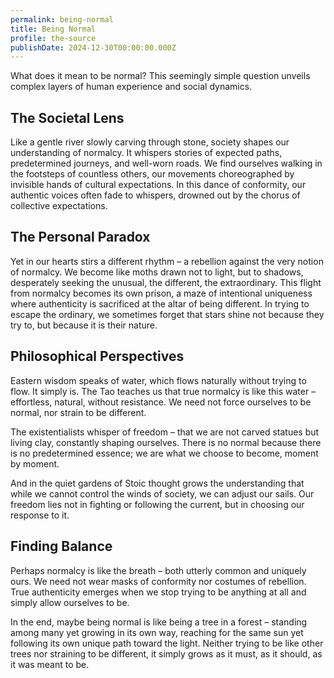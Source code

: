```yaml
---
permalink: being-normal
title: Being Normal
profile: the-source
publishDate: 2024-12-30T00:00:00.000Z
---
```


What does it mean to be normal? This seemingly simple question unveils complex layers of human experience and social dynamics.

## The Societal Lens

Like a gentle river slowly carving through stone, society shapes our understanding of normalcy. It whispers stories of expected paths, predetermined journeys, and well-worn roads. We find ourselves walking in the footsteps of countless others, our movements choreographed by invisible hands of cultural expectations. In this dance of conformity, our authentic voices often fade to whispers, drowned out by the chorus of collective expectations.

## The Personal Paradox

Yet in our hearts stirs a different rhythm – a rebellion against the very notion of normalcy. We become like moths drawn not to light, but to shadows, desperately seeking the unusual, the different, the extraordinary. This flight from normalcy becomes its own prison, a maze of intentional uniqueness where authenticity is sacrificed at the altar of being different. In trying to escape the ordinary, we sometimes forget that stars shine not because they try to, but because it is their nature.

## Philosophical Perspectives

Eastern wisdom speaks of water, which flows naturally without trying to flow. It simply is. The Tao teaches us that true normalcy is like this water – effortless, natural, without resistance. We need not force ourselves to be normal, nor strain to be different.

The existentialists whisper of freedom – that we are not carved statues but living clay, constantly shaping ourselves. There is no normal because there is no predetermined essence; we are what we choose to become, moment by moment.

And in the quiet gardens of Stoic thought grows the understanding that while we cannot control the winds of society, we can adjust our sails. Our freedom lies not in fighting or following the current, but in choosing our response to it.

## Finding Balance

Perhaps normalcy is like the breath – both utterly common and uniquely ours. We need not wear masks of conformity nor costumes of rebellion. True authenticity emerges when we stop trying to be anything at all and simply allow ourselves to be.

In the end, maybe being normal is like being a tree in a forest – standing among many yet growing in its own way, reaching for the same sun yet following its own unique path toward the light. Neither trying to be like other trees nor straining to be different, it simply grows as it must, as it should, as it was meant to be.
